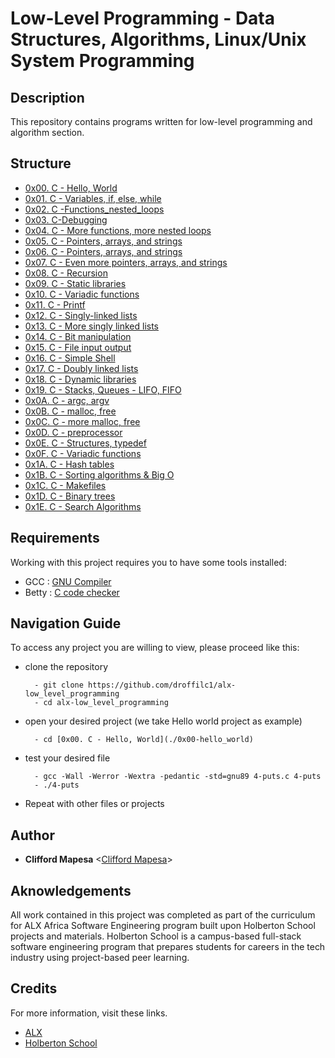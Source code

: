 # Low-Level Programming - Data Structures, Algorithms, Linux/Unix System Programming

## Description

This repository contains programs written for low-level programming and
algorithm section.

## Structure

- [0x00. C - Hello, World](./0x00-hello_world)
- [0x01. C - Variables, if, else, while](./0x01-variables_if_else_while)
- [0x02. C -Functions_nested_loops](./0x02-functions_nested_loops)
- [0x03. C-Debugging](./0x03-debugging)
- [0x04. C - More functions, more nested loops](./0x04-more_functions_nested_loops)
- [0x05. C - Pointers, arrays, and strings](./0x05-pointers_arrays_strings)
- [0x06. C - Pointers, arrays, and strings](./0x06-pointers_arrays_strings)
- [0x07. C - Even more pointers, arrays, and strings](./0x07-pointers_arrays_strings)
- [0x08. C - Recursion](./0x08-recursion)
- [0x09. C - Static libraries](./0x09-static_libraries)
- [0x10. C - Variadic functions](./0x10-variadic_functions)
- [0x11. C - Printf](https://github.com/droffilc1/printf)
- [0x12. C - Singly-linked lists](./0x12-singly_linked_lists)
- [0x13. C - More singly linked lists](./0x13-more_singly_linked_lists)
- [0x14. C - Bit manipulation](./0x14-bit_manipulation)
- [0x15. C - File input output](./0x15-file_io)
- [0x16. C - Simple Shell](https://github.com/SherneVK/simple_shell)
- [0x17. C - Doubly linked lists](./0x17-doubly_linked_lists)
- [0x18. C - Dynamic libraries](./0x18-dynamic_libraries)
- [0x19. C - Stacks, Queues - LIFO, FIFO](https://github.com/droffilc1/monty)
- [0x0A. C - argc, argv](./0x0A-argc_argv)
- [0x0B. C - malloc, free](./0x0B-malloc_free)
- [0x0C. C - more malloc, free](./0x0C-more_malloc_free)
- [0x0D. C - preprocessor](./0x0D-preprocessor)
- [0x0E. C - Structures, typedef](./0x0E-structures_typedef)
- [0x0F. C - Variadic functions](./0x10-variadic_functions)
- [0x1A. C - Hash tables](./0x1A-hash_tables)
- [0x1B. C - Sorting algorithms & Big O](https://github.com/WAKIOM/sorting_algorithms)
- [0x1C. C - Makefiles](./0x1C-makefiles)
- [0x1D. C - Binary trees](https://github.com/droffilc1/binary_trees)
- [0x1E. C - Search Algorithms](./0x1E-search_algorithms)

## Requirements

Working with this project requires you to have some tools installed:

- GCC : [GNU Compiler](https://gcc.gnu.org/)
- Betty : [C code checker](https://github.com/holbertonschool/Betty.git)

## Navigation Guide

To access any project you are willing to view, please proceed like this:

- clone the repository

        - git clone https://github.com/droffilc1/alx-low_level_programming
        - cd alx-low_level_programming

- open your desired project (we take Hello world project as example)

        - cd [0x00. C - Hello, World](./0x00-hello_world)

- test your desired file

        - gcc -Wall -Werror -Wextra -pedantic -std=gnu89 4-puts.c 4-puts
        - ./4-puts

- Repeat with other files or projects

## Author

- **Clifford Mapesa** <[Clifford Mapesa](https://github.com/droffilc1)>

## Aknowledgements

All work contained in this project was completed as part of the curriculum for ALX Africa Software Engineering program built upon Holberton School projects and materials. Holberton School is a campus-based full-stack software engineering program that prepares students for careers in the tech industry using project-based peer learning.

## Credits

For more information, visit these links.

- [ALX](https://www.alxafrica.com/)
- [Holberton School](https://www.holbertonschool.com/)
